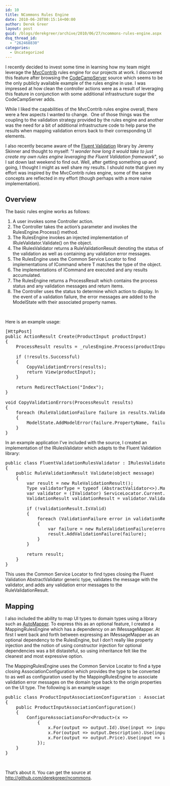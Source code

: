 ```yaml
---
id: 10
title: NCommons Rules Engine
date: 2010-06-28T00:15:14+00:00
author: Derek Greer
layout: post
guid: /blogs/derekgreer/archive/2010/06/27/ncommons-rules-engine.aspx
dsq_thread_id:
  - "262468830"
categories:
  - Uncategorized
---
```

I recently decided to invest some time in learning how my team might leverage the <a href="http://mvccontrib.codeplex.com/" target="_blank">MvcContrib</a> rules engine for our projects at work. I discovered this feature after browsing the <a href="http://codecampserver.codeplex.com/" target="_blank">CodeCampServer</a> source which seems to be the only publicly available example of the rules engine in use. I was impressed at how clean the controller actions were as a result of leveraging this feature in conjunction with some additional infrastructure sugar the CodeCampServer adds. 

While I liked the capabilities of the MvcContrib rules engine overall, there were a few aspects I wanted to change.&#160; One of those things was the coupling to the validation strategy provided by the rules engine and another was the need for a bit of additional infrastructure code to help parse the results when mapping validation errors back to their corresponding UI elements.

I also recently became aware of the <a href="http://fluentvalidation.codeplex.com/" target="_blank">Fluent Validation</a> library by Jeremy Skinner and thought to myself: "_I wonder how long it would take to just create my own rules engine leveraging the Fluent Validation framework_", so I sat down last weekend to find out. Well, after getting something up and going, I thought I might as well share my results. I should note that given my effort was inspired by the MvcContrib rules engine, some of the same concepts are reflected in my effort (though perhaps with a more naive implementation).

## Overview 

The basic rules engine works as follows: 

  1. A user invokes some Controller action. 
  2. The Controller takes the action&#8217;s parameter and invokes the RulesEngine.Process() method. 
  3. The RulesEngine invokes an injected implementation of IRuleValidator.Validate() on the object. 
  4. The IRulesValidator returns a RuleValidationResult denoting the status of the validation as well as containing any validation error messages. 
  5. The RulesEngine uses the Common Service Locator to find implementations of ICommand<T> where T matches the type of the object. 
  6. The implementations of ICommand<T> are executed and any results accumulated. 
  7. The RulesEngine returns a ProcessResult which contains the process status and any validation messages and return items. 
  8. The Controller uses the status to determine which action to display. In the event of a validation failure, the error messages are added to the ModelState with their associated property names. 

&#160;

Here is an example usage: 

<pre class="brush:java; gutter:false; wrap-lines:false; tab-size:2;">[HttpPost] 
public ActionResult Create(ProductInput productInput) 
{ 
	ProcessResult results = _rulesEngine.Process(productInput);
 
	if (!results.Successful) 
	{ 
		CopyValidationErrors(results); 
		return View(productInput); 
	}
 
	return RedirectToAction("Index"); 
} 

void CopyValidationErrors(ProcessResult results) 
{ 
	foreach (RuleValidationFailure failure in results.ValidationFailures) 
	{ 
		ModelState.AddModelError(failure.PropertyName, failure.Message); 
	} 
}</pre>

In an example application I&#8217;ve included with the source, I created an implementation of the IRulesValidator which adapts to the Fluent Validation library: 

<pre class="brush:java; gutter:false; wrap-lines:false; tab-size:2;">public class FluentValidationRulesValidator : IRulesValidator 
{ 
	public RuleValidationResult Validate(object message) 
	{ 
		var result = new RuleValidationResult(); 
		Type validatorType = typeof (AbstractValidator&lt;&gt;).MakeGenericType(message.GetType()); 
		var validator = (IValidator) ServiceLocator.Current.GetInstance(validatorType); 
		ValidationResult validationResult = validator.Validate(message);

		if (!validationResult.IsValid) 
		{ 
			foreach (ValidationFailure error in validationResult.Errors) 
			{ 
				var failure = new RuleValidationFailure(error.ErrorMessage, error.PropertyName); 
				result.AddValidationFailure(failure); 
			} 
		}

		return result; 
	} 
}</pre>

This uses the Common Service Locator to find types closing the Fluent Validation AbstractValidator<T> generic type, validates the message with the validator, and adds any validation error messages to the RuleValidationResult.

## Mapping

I also included the ability to map UI types to domain types using a library such as <a href="http://automapper.codeplex.com/" target="_blank">AutoMapper</a>. To express this as an optional feature, I created a MappingRulesEngine which has a dependency on an IMessageMapper. At first I went back and forth between expressing an IMessageMapper as an optional dependency to the RulesEngine, but I don&#8217;t really like property injection and the notion of using constructor injection for optional dependencies was a bit distasteful, so using inheritance felt like the cleanest and most expressive option.

The MappingRulesEngine uses the Common Service Locator to find a type closing AssociationConfiguration<T> which provides the type to be converted to as well as configuration used by the MappingRulesEngine to associate validation error messages on the domain type back to the origin properties on the UI type. The following is an example usage: 

<pre class="brush:java; gutter:false; wrap-lines:false; tab-size:2;">public class ProductInputAssociationConfiguration : AssociationConfiguration&lt;ProductInput&gt; 
{ 
	public ProductInputAssociationConfiguration() 
	{ 
		ConfigureAssociationsFor&lt;Product&gt;(x =&gt; 
			{ 
				x.For(output =&gt; output.Id).Use(input =&gt; input.Id); 
				x.For(output =&gt; output.Description).Use(input =&gt; input.Description); 
				x.For(output =&gt; output.Price).Use(input =&gt; input.Price); 
			}); 
	} 
}</pre>

&#160;

That&#8217;s about it. You can get the source at <a href="http://github.com/derekgreer/ncommons" target="_blank">http://github.com/derekgreer/ncommons</a>.
